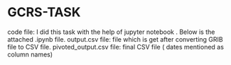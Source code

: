 # GCRS-TASK

code file: I did this task with the help of jupyter notebook . Below is the attached .ipynb file.
output.csv file: file which is get after converting GRIB file to CSV file.
pivoted_output.csv file: final CSV file ( dates mentioned as column names)
